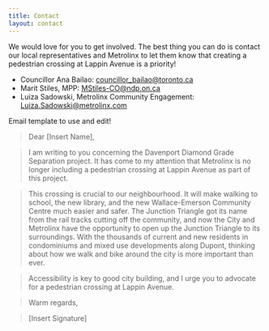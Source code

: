 ```yaml
---
title: Contact
layout: contact
---
```


We would love for you to get involved. The best thing you can do is contact our local representatives and Metrolinx to let them know that creating a pedestrian crossing at Lappin Avenue is a priority!

- Councillor Ana Bailao: [councillor_bailao@toronto.ca](councillor_bailao@toronto.ca)
- Marit Stiles, MPP: [MStiles-CO@ndp.on.ca](MStiles-CO@ndp.on.ca)
- Luiza Sadowski, Metrolinx Community Engagement: [Luiza.Sadowski@metrolinx.com](Luiza.Sadowski@metrolinx.com) 

Email template to use and edit!


>Dear [Insert Name],

>I am writing to you concerning the Davenport Diamond Grade Separation project. It has come to my attention that Metrolinx is no longer including a pedestrian crossing at Lappin Avenue as part of this project.

>This crossing is crucial to our neighbourhood. It will make walking to school, the new library, and the new Wallace-Emerson Community Centre much easier and safer. The Junction Triangle got its name from the rail tracks cutting off the community, and now the City and Metrolinx have the opportunity to open up the Junction Triangle to its surroundings. With the thousands of current and new residents in condominiums and mixed use developments along Dupont, thinking about how we walk and bike around the city is more important than ever. 

>Accessibility is key to good city building, and I urge you to advocate for a pedestrian crossing at Lappin Avenue. 

>Warm regards,

>[Insert Signature]
